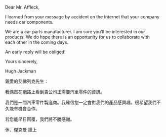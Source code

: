 Dear Mr. Affleck,

I learned from your message by accident on the Internet that your
company needs car components.

We are a car parts manufacturer. I am sure you\'ll be interested in our
products. We do hope there is an opportunity for us to collaborate with
each other in the coming days.

An early reply will be obliged!

Yours sincerely,

Hugh Jackman

親愛的艾佛列克先生：

我偶然在網路上看到貴公司正需要汽車零件的資訊。

我們是一間汽車零件製造商。我確信您一定會對我們的產品感興趣。很希望我們不久能有機會合作。

若您能早日回覆，我們將不勝感謝。

休．傑克曼 謹上
